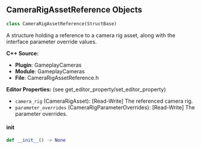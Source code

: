 ## CameraRigAssetReference Objects

```python
class CameraRigAssetReference(StructBase)
```

A structure holding a reference to a camera rig asset, along with the interface parameter
override values.

**C++ Source:**

- **Plugin**: GameplayCameras
- **Module**: GameplayCameras
- **File**: CameraRigAssetReference.h

**Editor Properties:** (see get_editor_property/set_editor_property)

- ``camera_rig`` (CameraRigAsset):  [Read-Write] The referenced camera rig.
- ``parameter_overrides`` (CameraRigParameterOverrides):  [Read-Write] The parameter overrides.

<a id="unreal.CameraRigAssetReference.__init__"></a>

#### __init__

```python
def __init__() -> None
```

<a id="unreal.BlueprintCameraDirectorActivateParams"></a>